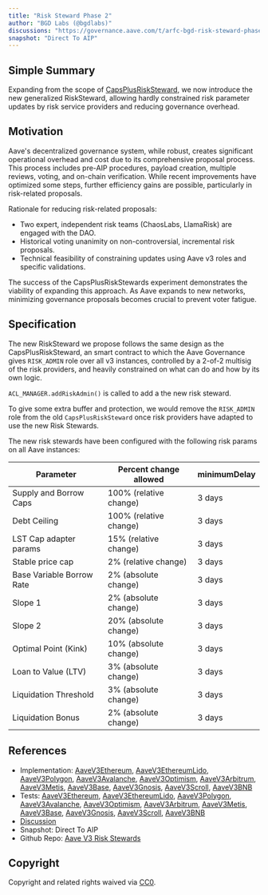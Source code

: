 ```yaml
---
title: "Risk Steward Phase 2"
author: "BGD Labs (@bgdlabs)"
discussions: "https://governance.aave.com/t/arfc-bgd-risk-steward-phase-2-risksteward/16204"
snapshot: "Direct To AIP"
---
```


## Simple Summary

Expanding from the scope of [CapsPlusRiskSteward](https://governance.aave.com/t/bgd-risk-steward-phase-1-capsplusrisksteward/12602), we now introduce the new generalized RiskSteward, allowing hardly constrained risk parameter updates by risk service providers and reducing governance overhead.

## Motivation

Aave's decentralized governance system, while robust, creates significant operational overhead and cost due to its comprehensive proposal process. This process includes pre-AIP procedures, payload creation, multiple reviews, voting, and on-chain verification.
While recent improvements have optimized some steps, further efficiency gains are possible, particularly in risk-related proposals.

Rationale for reducing risk-related proposals:

- Two expert, independent risk teams (ChaosLabs, LlamaRisk) are engaged with the DAO.
- Historical voting unanimity on non-controversial, incremental risk proposals.
- Technical feasibility of constraining updates using Aave v3 roles and specific validations.

The success of the CapsPlusRiskStewards experiment demonstrates the viability of expanding this approach. As Aave expands to new networks, minimizing governance proposals becomes crucial to prevent voter fatigue.

## Specification

The new RiskSteward we propose follows the same design as the CapsPlusRiskSteward, an smart contract to which the Aave Governance gives `RISK_ADMIN` role over all v3 instances, controlled by a 2-of-2 multisig of the risk providers, and heavily constrained on what can do and how by its own logic.

`ACL_MANAGER.addRiskAdmin()` is called to add a the new risk steward.

To give some extra buffer and protection, we would remove the `RISK_ADMIN` role from the old `CapsPlusRiskSteward` once risk providers have adapted to use the new Risk Stewards.

The new risk stewards have been configured with the following risk params on all Aave instances:

| Parameter                 | Percent change allowed | minimumDelay |
| ------------------------- | ---------------------- | ------------ |
| Supply and Borrow Caps    | 100% (relative change) | 3 days       |
| Debt Ceiling              | 100% (relative change) | 3 days       |
| LST Cap adapter params    | 15% (relative change)  | 3 days       |
| Stable price cap          | 2% (relative change)   | 3 days       |
| Base Variable Borrow Rate | 2% (absolute change)   | 3 days       |
| Slope 1                   | 2% (absolute change)   | 3 days       |
| Slope 2                   | 20% (absolute change)  | 3 days       |
| Optimal Point (Kink)      | 10% (absolute change)  | 3 days       |
| Loan to Value (LTV)       | 3% (absolute change)   | 3 days       |
| Liquidation Threshold     | 3% (absolute change)   | 3 days       |
| Liquidation Bonus         | 2% (absolute change)   | 3 days       |

## References

- Implementation: [AaveV3Ethereum](https://github.com/bgd-labs/aave-proposals-v3/blob/main/src/20240805_Multi_RiskStewardPhase2/AaveV3Ethereum_RiskStewardPhase2_20240805.sol), [AaveV3EthereumLido](https://github.com/bgd-labs/aave-proposals-v3/blob/main/src/20240805_Multi_RiskStewardPhase2/AaveV3EthereumLido_RiskStewardPhase2_20240805.sol), [AaveV3Polygon](https://github.com/bgd-labs/aave-proposals-v3/blob/main/src/20240805_Multi_RiskStewardPhase2/AaveV3Polygon_RiskStewardPhase2_20240805.sol), [AaveV3Avalanche](https://github.com/bgd-labs/aave-proposals-v3/blob/main/src/20240805_Multi_RiskStewardPhase2/AaveV3Avalanche_RiskStewardPhase2_20240805.sol), [AaveV3Optimism](https://github.com/bgd-labs/aave-proposals-v3/blob/main/src/20240805_Multi_RiskStewardPhase2/AaveV3Optimism_RiskStewardPhase2_20240805.sol), [AaveV3Arbitrum](https://github.com/bgd-labs/aave-proposals-v3/blob/main/src/20240805_Multi_RiskStewardPhase2/AaveV3Arbitrum_RiskStewardPhase2_20240805.sol), [AaveV3Metis](https://github.com/bgd-labs/aave-proposals-v3/blob/main/src/20240805_Multi_RiskStewardPhase2/AaveV3Metis_RiskStewardPhase2_20240805.sol), [AaveV3Base](https://github.com/bgd-labs/aave-proposals-v3/blob/main/src/20240805_Multi_RiskStewardPhase2/AaveV3Base_RiskStewardPhase2_20240805.sol), [AaveV3Gnosis](https://github.com/bgd-labs/aave-proposals-v3/blob/main/src/20240805_Multi_RiskStewardPhase2/AaveV3Gnosis_RiskStewardPhase2_20240805.sol), [AaveV3Scroll](https://github.com/bgd-labs/aave-proposals-v3/blob/main/src/20240805_Multi_RiskStewardPhase2/AaveV3Scroll_RiskStewardPhase2_20240805.sol), [AaveV3BNB](https://github.com/bgd-labs/aave-proposals-v3/blob/main/src/20240805_Multi_RiskStewardPhase2/AaveV3BNB_RiskStewardPhase2_20240805.sol)
- Tests: [AaveV3Ethereum](https://github.com/bgd-labs/aave-proposals-v3/blob/main/src/20240805_Multi_RiskStewardPhase2/AaveV3Ethereum_RiskStewardPhase2_20240805.t.sol), [AaveV3EthereumLido](https://github.com/bgd-labs/aave-proposals-v3/blob/main/src/20240805_Multi_RiskStewardPhase2/AaveV3EthereumLido_RiskStewardPhase2_20240805.t.sol), [AaveV3Polygon](https://github.com/bgd-labs/aave-proposals-v3/blob/main/src/20240805_Multi_RiskStewardPhase2/AaveV3Polygon_RiskStewardPhase2_20240805.t.sol), [AaveV3Avalanche](https://github.com/bgd-labs/aave-proposals-v3/blob/main/src/20240805_Multi_RiskStewardPhase2/AaveV3Avalanche_RiskStewardPhase2_20240805.t.sol), [AaveV3Optimism](https://github.com/bgd-labs/aave-proposals-v3/blob/main/src/20240805_Multi_RiskStewardPhase2/AaveV3Optimism_RiskStewardPhase2_20240805.t.sol), [AaveV3Arbitrum](https://github.com/bgd-labs/aave-proposals-v3/blob/main/src/20240805_Multi_RiskStewardPhase2/AaveV3Arbitrum_RiskStewardPhase2_20240805.t.sol), [AaveV3Metis](https://github.com/bgd-labs/aave-proposals-v3/blob/main/src/20240805_Multi_RiskStewardPhase2/AaveV3Metis_RiskStewardPhase2_20240805.t.sol), [AaveV3Base](https://github.com/bgd-labs/aave-proposals-v3/blob/main/src/20240805_Multi_RiskStewardPhase2/AaveV3Base_RiskStewardPhase2_20240805.t.sol), [AaveV3Gnosis](https://github.com/bgd-labs/aave-proposals-v3/blob/main/src/20240805_Multi_RiskStewardPhase2/AaveV3Gnosis_RiskStewardPhase2_20240805.t.sol), [AaveV3Scroll](https://github.com/bgd-labs/aave-proposals-v3/blob/main/src/20240805_Multi_RiskStewardPhase2/AaveV3Scroll_RiskStewardPhase2_20240805.t.sol), [AaveV3BNB](https://github.com/bgd-labs/aave-proposals-v3/blob/main/src/20240805_Multi_RiskStewardPhase2/AaveV3BNB_RiskStewardPhase2_20240805.t.sol)
- [Discussion](https://governance.aave.com/t/arfc-bgd-risk-steward-phase-2-risksteward/16204)
- Snapshot: Direct To AIP
- Github Repo: [Aave V3 Risk Stewards](https://github.com/aave-dao/aave-v3-risk-stewards)

## Copyright

Copyright and related rights waived via [CC0](https://creativecommons.org/publicdomain/zero/1.0/).
